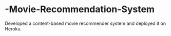 # -Movie-Recommendation-System
 Developed a content-based movie recommender system and deployed it on Heroku.
